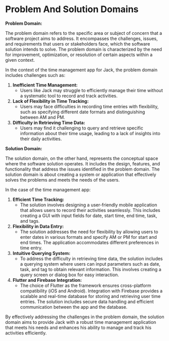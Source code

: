 # Problem And Solution Domains

**Problem Domain:**

The problem domain refers to the specific area or subject of concern that a software project aims to address. It encompasses the challenges, issues, and requirements that users or stakeholders face, which the software solution intends to solve. The problem domain is characterized by the need for improvement, optimization, or resolution of certain aspects within a given context.

In the context of the time management app for Jack, the problem domain includes challenges such as:

1. **Inefficient Time Management:**
    - Users like Jack may struggle to efficiently manage their time without a systematic tool to record and track activities.
2. **Lack of Flexibility in Time Tracking:**
    - Users may face difficulties in recording time entries with flexibility, such as specifying different date formats and distinguishing between AM and PM.
3. **Difficulty in Retrieving Time Data:**
    - Users may find it challenging to query and retrieve specific information about their time usage, leading to a lack of insights into their daily activities.

**Solution Domain:**

The solution domain, on the other hand, represents the conceptual space where the software solution operates. It includes the design, features, and functionality that address the issues identified in the problem domain. The solution domain is about creating a system or application that effectively solves the problems and meets the needs of the users.

In the case of the time management app:

1. **Efficient Time Tracking:**
    - The solution involves designing a user-friendly mobile application that allows users to record their activities seamlessly. This includes creating a GUI with input fields for date, start time, end time, task, and tags.
2. **Flexibility in Data Entry:**
    - The solution addresses the need for flexibility by allowing users to enter dates in various formats and specify AM or PM for start and end times. The application accommodates different preferences in time entry.
3. **Intuitive Querying System:**
    - To address the difficulty in retrieving time data, the solution includes a querying system where users can input parameters such as date, task, and tag to obtain relevant information. This involves creating a query screen or dialog box for easy interaction.
4. **Flutter and Firebase Integration:**
    - The choice of Flutter as the framework ensures cross-platform compatibility (iOS and Android). Integration with Firebase provides a scalable and real-time database for storing and retrieving user time entries. The solution includes secure data handling and efficient communication between the app and the database.

By effectively addressing the challenges in the problem domain, the solution domain aims to provide Jack with a robust time management application that meets his needs and enhances his ability to manage and track his activities efficiently.